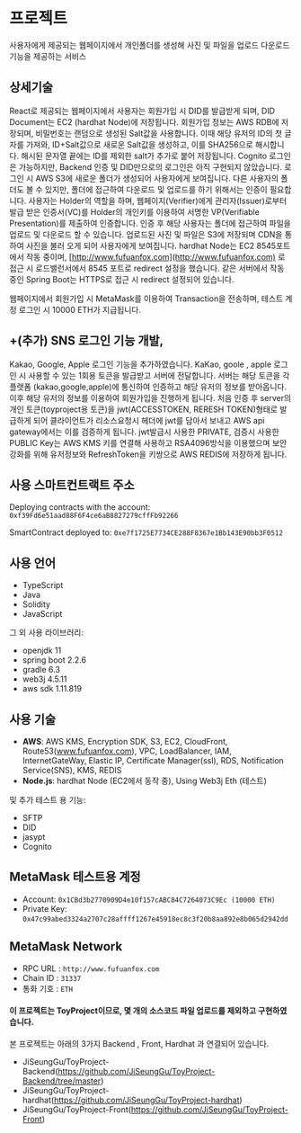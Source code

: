 # 프로젝트
사용자에게 제공되는 웹페이지에서 개인폴더를 생성해 사진 및 파일을 업로드 다운로드 기능을 제공하는 서비스

## 상세기술
React로 제공되는 웹페이지에서 사용자는 회원가입 시 DID를 발급받게 되며, DID Document는 EC2 (hardhat Node)에 저장됩니다.
회원가입 정보는 AWS RDB에 저장되며, 비밀번호는 랜덤으로 생성된 Salt값을 사용합니다. 이때 해당 유저의 ID의 첫 글자를 가져와, ID+Salt값으로 새로운 Salt값을 생성하고, 이를 SHA256으로 해시합니다. 해시된 문자열 끝에는 ID를 제외한 salt가 추가로 붙어 저장됩니다.
Cognito 로그인은 가능하지만, Backend 인증 및 DID만으로의 로그인은 아직 구현되지 않았습니다. 로그인 시 AWS S3에 새로운 폴더가 생성되어 사용자에게 보여집니다. 다른 사용자의 폴더도 볼 수 있지만, 폴더에 접근하여 다운로드 및 업로드를 하기 위해서는 인증이 필요합니다.
사용자는 Holder의 역할을 하며, 웹페이지(Verifier)에게 관리자(Issuer)로부터 발급 받은 인증서(VC)를 Holder의 개인키를 이용하여 서명한 VP(Verifiable Presentation)를 제출하여 인증합니다. 인증 후 해당 사용자는 폴더에 접근하여 파일을 업로드 및 다운로드 할 수 있습니다.
업로드된 사진 및 파일은 S3에 저장되며 CDN을 통하여 사진을 불러 오게 되어 사용자에게 보여집니다.
hardhat Node는 EC2 8545포트에서 작동 중이며, [http://www.fufuanfox.com](http://www.fufuanfox.com) 로 접근 시 로드밸런서에서 8545 포트로 redirect 설정을 했습니다. 같은 서버에서 작동 중인 Spring Boot는 HTTPS로 접근 시 redirect 설정되어 있습니다.

웹페이지에서 회원가입 시 MetaMask를 이용하여 Transaction을 전송하며, 테스트 계정 로그인 시 10000 ETH가 지급됩니다.

## +(추가) SNS 로그인 기능 개발,
Kakao, Google, Apple 로그인 기능을 추가하였습니다.
KaKao, goole , apple 로그인 시 사용할 수 있는 1회용 토큰을 발급받고 서버에 전달합니다. 서버는 해당 토큰을 각 플랫폼 (kakao,google,apple)에 통신하여 인증하고 해당 유저의
정보를 받아옵니다. 이후 해당 유저의 정보를 이용하여 회원가입을 진행하게 됩니다. 처음 인증 후 server의 개인 토큰(toyproject용 토큰)을 jwt(ACCESSTOKEN, RERESH TOKEN)형태로 발급하게 되어 클라이언트가 리소스요청시 
헤더에 jwt를 담아서 보내고 AWS api gateway에서는 이를 검증하게 됩니다. jwt발급시 사용한 PRIVATE, 검증시 사용한 PUBLIC Key는 AWS KMS 키를 연결해 사용하고 RSA4096방식을 이용했으며
보안강화를 위해 유저정보와 RefreshToken을 키쌍으로 AWS REDIS에 저장하게 됩니다. 

## 사용 스마트컨트랙트 주소
Deploying contracts with the account: `0xf39Fd6e51aad88F6F4ce6aB8827279cffFb92266`<p>
SmartContract deployed to: `0xe7f1725E7734CE288F8367e1Bb143E90bb3F0512`

## 사용 언어
- TypeScript
- Java
- Solidity
- JavaScript

그 외 사용 라이브러리:
- openjdk 11
- spring boot 2.2.6
- gradle 6.3
- web3j 4.5.11
- aws sdk 1.11.819

## 사용 기술
- **AWS**: AWS KMS, Encryption SDK, S3, EC2, CloudFront, Route53(www.fufuanfox.com), VPC, LoadBalancer, IAM, InternetGateWay, Elastic IP, Certificate Manager(ssl), RDS, Notification Service(SNS), KMS, REDIS
- **Node.js**: hardhat Node (EC2에서 동작 중), Using Web3j Eth (테스트)

및 추가 테스트 용 기능:
- SFTP
- DID
- jasypt
- Cognito

## MetaMask 테스트용 계정
- Account: `0x1CBd3b2770909D4e10f157cABC84C7264073C9Ec (10000 ETH)`
- Private Key: `0x47c99abed3324a2707c28affff1267e45918ec8c3f20b8aa892e8b065d2942dd`
## MetaMask Network 
- RPC URL : `http://www.fufuanfox.com`
- Chain ID : `31337`
- 통화 기호 : `ETH`

#### 이 프로젝트는 ToyProject이므로, 몇 개의 소스코드 파일 업로드를 제외하고 구현하였습니다.

본 프로젝트는 아래의 3가지 Backend , Front, Hardhat 과 연결되어 있습니다.
- JiSeungGu/ToyProject-Backend(https://github.com/JiSeungGu/ToyProject-Backend/tree/master)
- JiSeungGu/ToyProject-hardhat(https://github.com/JiSeungGu/ToyProject-hardhat)
- JiSeungGu/ToyProject-Front(https://github.com/JiSeungGu/ToyProject-Front) 


